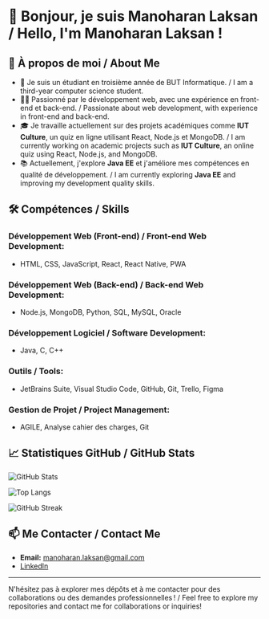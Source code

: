 # 👋 Bonjour, je suis Manoharan Laksan / Hello, I'm Manoharan Laksan !

## 🚀 À propos de moi / About Me
- 🌱 Je suis un étudiant en troisième année de BUT Informatique. / I am a third-year computer science student.
- 👨‍💻 Passionné par le développement web, avec une expérience en front-end et back-end. / Passionate about web development, with experience in front-end and back-end.
- 🎓 Je travaille actuellement sur des projets académiques comme **IUT Culture**, un quiz en ligne utilisant React, Node.js et MongoDB. / I am currently working on academic projects such as **IUT Culture**, an online quiz using React, Node.js, and MongoDB.
- 📚 Actuellement, j'explore **Java EE** et j'améliore mes compétences en qualité de développement. / I am currently exploring **Java EE** and improving my development quality skills.

## 🛠️ Compétences / Skills

### Développement Web (Front-end) / Front-end Web Development:
- HTML, CSS, JavaScript, React, React Native, PWA

### Développement Web (Back-end) / Back-end Web Development:
- Node.js, MongoDB, Python, SQL, MySQL, Oracle

### Développement Logiciel / Software Development:
- Java, C, C++

### Outils / Tools:
- JetBrains Suite, Visual Studio Code, GitHub, Git, Trello, Figma

### Gestion de Projet / Project Management:
- AGILE, Analyse cahier des charges, Git

## 📈 Statistiques GitHub / GitHub Stats

![GitHub Stats](https://github-readme-stats.vercel.app/api?username=your-username&show_icons=true&theme=radical)

![Top Langs](https://github-readme-stats.vercel.app/api/top-langs/?username=your-username&layout=compact&theme=radical)

![GitHub Streak](https://github-readme-streak-stats.herokuapp.com/?user=your-username&theme=radical)

## 📫 Me Contacter / Contact Me
- **Email:** manoharan.laksan@gmail.com
- [LinkedIn](https://www.linkedin.com/in/laksan-manoharan-0579791b7/)


---

N'hésitez pas à explorer mes dépôts et à me contacter pour des collaborations ou des demandes professionnelles ! / Feel free to explore my repositories and contact me for collaborations or inquiries!
